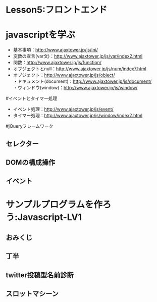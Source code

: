 Lesson5:フロントエンド
====

# javascriptを学ぶ
* 基本事項：<http://www.ajaxtower.jp/js/ini/>
* 変数の宣言(var文)：<http://www.ajaxtower.jp/js/var/index2.html>
* 関数：<http://www.ajaxtower.jp/js/function/>
* オブジェクトとnull：<http://www.ajaxtower.jp/js/num/index7.html>
* オブジェクト：<http://www.ajaxtower.jp/js/object/>  
 ・ドキュメント(document)：<http://www.ajaxtower.jp/js/document/>  
 ・ウィンドウ(window)：<http://www.ajaxtower.jp/js/window/>  

#イベントとタイマー処理
* イベント処理：<http://www.ajaxtower.jp/js/event/>
* タイマー処理：<http://www.ajaxtower.jp/js/window/index2.html>

#jQueryフレームワーク
## セレクター
## DOMの構成操作
## イベント

# サンプルプログラムを作ろう:Javascript-LV1
## おみくじ
## 丁半
## twitter投稿型名前診断
## スロットマシーン